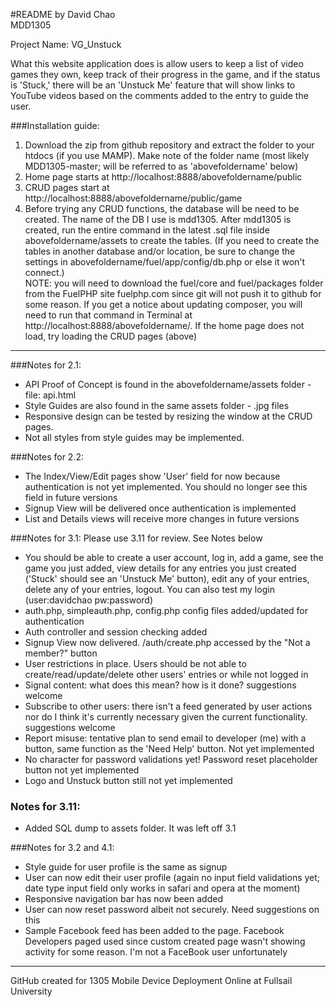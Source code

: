 
#README
by David Chao  
MDD1305  

Project Name: VG_Unstuck  

What this website application does is allow users to keep a list of video games they own, keep track of their progress in the game, and if the status is 'Stuck,' there will be an 'Unstuck Me' feature that will show links to YouTube videos based on the comments added to the entry to guide the user.

###Installation guide:

1. Download the zip from github repository and extract the folder to your htdocs (if you use MAMP). Make note of the folder name (most likely MDD1305-master; will be referred to as 'abovefoldername' below)
2. Home page starts at http://localhost:8888/abovefoldername/public
3. CRUD pages start at http://localhost:8888/abovefoldername/public/game
4. Before trying any CRUD functions, the database will be need to be created. The name of the DB I use is mdd1305. After mdd1305 is created, run the entire command in the latest .sql file inside abovefoldername/assets to create the tables. (If you need to create the tables in another database and/or location, be sure to change the settings in abovefoldername/fuel/app/config/db.php or else it won't connect.)  
NOTE: you will need to download the fuel/core and fuel/packages folder from the FuelPHP site fuelphp.com since git will not push it to github for some reason. If you get a notice about updating composer, you will need to run that command in Terminal at http://localhost:8888/abovefoldername/. If the home page does not load, try loading the CRUD pages (above)

---

###Notes for 2.1:

* API Proof of Concept is found in the abovefoldername/assets folder - file: api.html
* Style Guides are also found in the same assets folder - .jpg files
* Responsive design can be tested by resizing the window at the CRUD pages.
* Not all styles from style guides may be implemented.

###Notes for 2.2:

* The Index/View/Edit pages show 'User' field for now because authentication is not yet implemented. You should no longer see this field in future versions
* Signup View will be delivered once authentication is implemented
* List and Details views will receive more changes in future versions


###Notes for 3.1: Please use 3.11 for review. See Notes below

* You should be able to create a user account, log in, add a game, see the game you just added, view details for any entries you just created ('Stuck' should see an 'Unstuck Me' button), edit any of your entries, delete any of your entries, logout. You can also test my login (user:davidchao pw:password)
* auth.php, simpleauth.php, config.php config files added/updated for authentication
* Auth controller and session checking added
* Signup View now delivered. /auth/create.php accessed by the "Not a member?" button
* User restrictions in place. Users should be not able to create/read/update/delete other users' entries or while not logged in
* Signal content: what does this mean? how is it done? suggestions welcome
* Subscribe to other users: there isn't a feed generated by user actions nor do I think it's currently necessary given the current functionality. suggestions welcome
* Report misuse: tentative plan to send email to developer (me) with a button, same function as the 'Need Help' button. Not yet implemented
* No character for password validations yet! Password reset placeholder button not yet implemented
* Logo and Unstuck button still not yet implemented

### Notes for 3.11:

* Added SQL dump to assets folder. It was left off 3.1

###Notes for 3.2 and 4.1:

* Style guide for user profile is the same as signup
* User can now edit their user profile (again no input field validations yet; date type input field only works in safari and opera at the moment)
* Responsive navigation bar has now been added
* User can now reset password albeit not securely. Need suggestions on this
* Sample Facebook feed has been added to the page. Facebook Developers paged used since custom created page wasn't showing activity for some reason. I'm not a FaceBook user unfortunately

---

GitHub created for 1305 Mobile Device Deployment Online at Fullsail University
